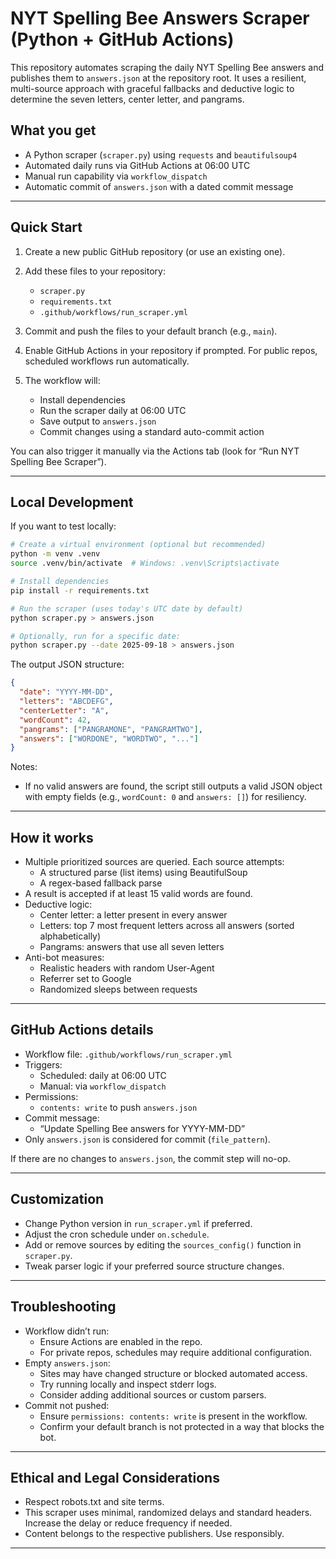 # NYT Spelling Bee Answers Scraper (Python + GitHub Actions)

This repository automates scraping the daily NYT Spelling Bee answers and publishes them to `answers.json` at the repository root. It uses a resilient, multi-source approach with graceful fallbacks and deductive logic to determine the seven letters, center letter, and pangrams.

## What you get

- A Python scraper (`scraper.py`) using `requests` and `beautifulsoup4`
- Automated daily runs via GitHub Actions at 06:00 UTC
- Manual run capability via `workflow_dispatch`
- Automatic commit of `answers.json` with a dated commit message

---

## Quick Start

1. Create a new public GitHub repository (or use an existing one).

2. Add these files to your repository:
   - `scraper.py`
   - `requirements.txt`
   - `.github/workflows/run_scraper.yml`

3. Commit and push the files to your default branch (e.g., `main`).

4. Enable GitHub Actions in your repository if prompted. For public repos, scheduled workflows run automatically.

5. The workflow will:
   - Install dependencies
   - Run the scraper daily at 06:00 UTC
   - Save output to `answers.json`
   - Commit changes using a standard auto-commit action

You can also trigger it manually via the Actions tab (look for “Run NYT Spelling Bee Scraper”).

---

## Local Development

If you want to test locally:

```bash
# Create a virtual environment (optional but recommended)
python -m venv .venv
source .venv/bin/activate  # Windows: .venv\Scripts\activate

# Install dependencies
pip install -r requirements.txt

# Run the scraper (uses today's UTC date by default)
python scraper.py > answers.json

# Optionally, run for a specific date:
python scraper.py --date 2025-09-18 > answers.json
```

The output JSON structure:

```json
{
  "date": "YYYY-MM-DD",
  "letters": "ABCDEFG",
  "centerLetter": "A",
  "wordCount": 42,
  "pangrams": ["PANGRAMONE", "PANGRAMTWO"],
  "answers": ["WORDONE", "WORDTWO", "..."]
}
```

Notes:
- If no valid answers are found, the script still outputs a valid JSON object with empty fields (e.g., `wordCount: 0` and `answers: []`) for resiliency.

---

## How it works

- Multiple prioritized sources are queried. Each source attempts:
  - A structured parse (list items) using BeautifulSoup
  - A regex-based fallback parse
- A result is accepted if at least 15 valid words are found.
- Deductive logic:
  - Center letter: a letter present in every answer
  - Letters: top 7 most frequent letters across all answers (sorted alphabetically)
  - Pangrams: answers that use all seven letters
- Anti-bot measures:
  - Realistic headers with random User-Agent
  - Referrer set to Google
  - Randomized sleeps between requests

---

## GitHub Actions details

- Workflow file: `.github/workflows/run_scraper.yml`
- Triggers:
  - Scheduled: daily at 06:00 UTC
  - Manual: via `workflow_dispatch`
- Permissions:
  - `contents: write` to push `answers.json`
- Commit message:
  - “Update Spelling Bee answers for YYYY-MM-DD”
- Only `answers.json` is considered for commit (`file_pattern`).

If there are no changes to `answers.json`, the commit step will no-op.

---

## Customization

- Change Python version in `run_scraper.yml` if preferred.
- Adjust the cron schedule under `on.schedule`.
- Add or remove sources by editing the `sources_config()` function in `scraper.py`.
- Tweak parser logic if your preferred source structure changes.

---

## Troubleshooting

- Workflow didn’t run:
  - Ensure Actions are enabled in the repo.
  - For private repos, schedules may require additional configuration.
- Empty `answers.json`:
  - Sites may have changed structure or blocked automated access.
  - Try running locally and inspect stderr logs.
  - Consider adding additional sources or custom parsers.
- Commit not pushed:
  - Ensure `permissions: contents: write` is present in the workflow.
  - Confirm your default branch is not protected in a way that blocks the bot.

---

## Ethical and Legal Considerations

- Respect robots.txt and site terms.
- This scraper uses minimal, randomized delays and standard headers. Increase the delay or reduce frequency if needed.
- Content belongs to the respective publishers. Use responsibly.

---